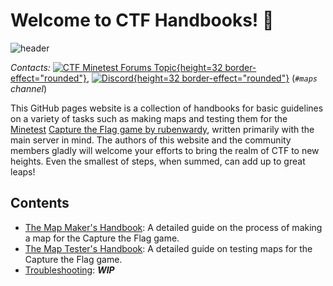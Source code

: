 # Welcome to CTF Handbooks! 👋
![header](header.png)

*Contacts:* [![CTF Minetest Forums Topic](minetestforumlogo.png){height=32 border-effect="rounded"}](https://forum.minetest.net/viewtopic.php?f=10&t=13157), [![Discord](discordlogo.svg){height=32 border-effect="rounded"}](https://discord.gg/vcZTRPX) (*`#maps` channel*)

This GitHub pages website is a collection of handbooks for basic guidelines on a variety of tasks such as making maps and testing them for the [Minetest](https://github.com/minetest/minetest) [Capture the Flag game by rubenwardy](https://github.com/MT-CTF), written primarily with the main server in mind. The authors of this website and the community members gladly will welcome your efforts to bring the realm of CTF to new heights. Even the smallest of steps, when summed, can add up to great leaps!

## Contents
- [The Map Maker's Handbook](The-Map-Maker-s-Handbook.md): A detailed guide on the process of making a map for the Capture the Flag game.
- [The Map Tester's Handbook](The-Map-Tester-s-Handbook.md): A detailed guide on testing maps for the Capture the Flag game.
- [Troubleshooting](Troubleshooting.md): ***WIP***
